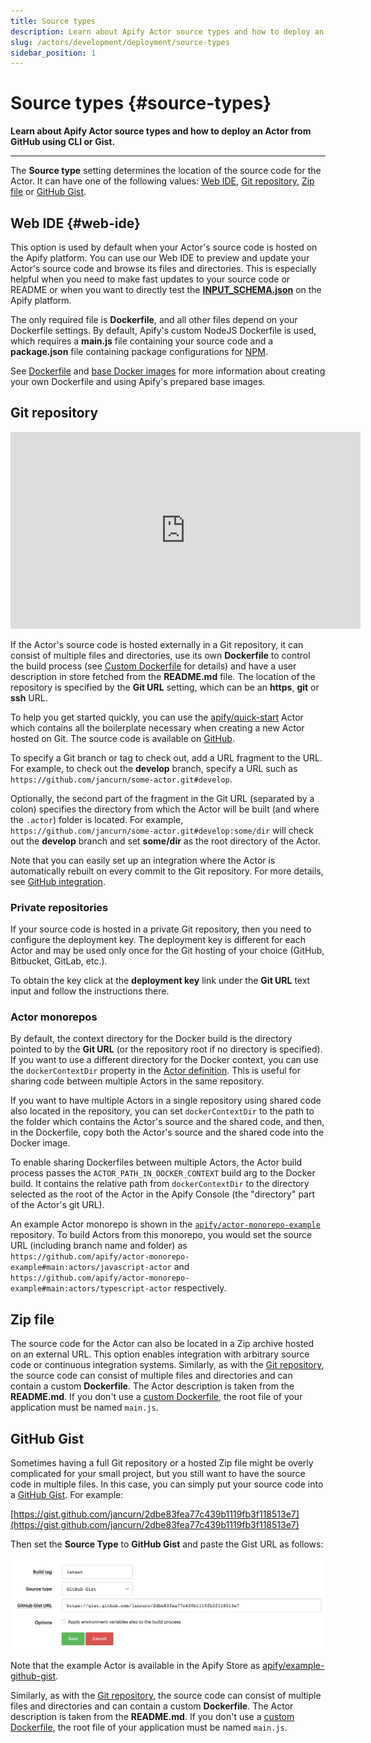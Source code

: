 ```yaml
---
title: Source types
description: Learn about Apify Actor source types and how to deploy an Actor from GitHub using CLI or Gist.
slug: /actors/development/deployment/source-types
sidebar_position: 1
---
```


# Source types {#source-types}

**Learn about Apify Actor source types and how to deploy an Actor from GitHub using CLI or Gist.**

---

The **Source type** setting determines the location of the source code for the Actor. It can have one of the following values: [Web IDE](#web-ide), [Git repository](#git-repository), [Zip file](#zip-file) or [GitHub Gist](#github-gist).

## Web IDE {#web-ide}

This option is used by default when your Actor's source code is hosted on the Apify platform. You can use our Web IDE to preview and update your Actor's source code and browse its files and directories. This is especially helpful when you need to make fast updates to your source code or README or when you want to directly test the [**INPUT_SCHEMA.json**](../actor_definition/input_schema/index.md) on the Apify platform.

The only required file is **Dockerfile**, and all other files depend on your Dockerfile settings. By default, Apify's custom NodeJS Dockerfile is used, which requires a **main.js** file containing your source code and a **package.json** file containing package configurations for [NPM](https://www.npmjs.com/).

See [Dockerfile](../actor_definition/docker.md#custom-dockerfile) and [base Docker images](../actor_definition/docker.md#base-docker-images) for more information about creating your own Dockerfile and using Apify's prepared base images.

## [](#git-repository)Git repository

<iframe width="560" height="315" src="https://www.youtube-nocookie.com/embed/NEzT_p_RE1Q" title="YouTube video player" frameborder="0" allow="accelerometer; autoplay; clipboard-write; encrypted-media; gyroscope; picture-in-picture; web-share" allowfullscreen></iframe>

If the Actor's source code is hosted externally in a Git repository, it can consist of multiple files and directories, use its own **Dockerfile** to control the build process (see [Custom Dockerfile](../actor_definition/docker.md#custom-dockerfile) for details) and have a user description in store fetched from the <strong>README.md</strong> file. The location of the repository is specified by the **Git URL** setting, which can be an **https**, **git** or **ssh** URL.

[//]: # (TODO: It's pretty outdated, we should probably update the Actor too)
To help you get started quickly, you can use the [apify/quick-start](https://apify.com/apify/quick-start) Actor which contains all the boilerplate necessary when creating a new Actor hosted on Git. The source code is available on [GitHub](https://github.com/apify/actor-quick-start).

To specify a Git branch or tag to check out, add a URL fragment to the URL. For example, to check out the **develop** branch, specify a URL such as `https://github.com/jancurn/some-actor.git#develop`.

Optionally, the second part of the fragment in the Git URL (separated by a colon) specifies the directory from which the Actor will be built (and where the `.actor`) folder is located. For example, `https://github.com/jancurn/some-actor.git#develop:some/dir` will check out the **develop** branch and set **some/dir** as the root directory of the Actor.

Note that you can easily set up an integration where the Actor is automatically rebuilt on every commit to the Git repository. For more details, see [GitHub integration](../../../integrations/programming/github.md).

### [](#private-repositories)Private repositories

If your source code is hosted in a private Git repository, then you need to configure the deployment key. The deployment key is different for each Actor and may be used only once for the Git hosting of your choice (GitHub, Bitbucket, GitLab, etc.).

To obtain the key click at the **deployment key** link under the **Git URL** text input and follow the instructions there.

### [](#actor-monorepos)Actor monorepos

By default, the context directory for the Docker build is the directory pointed to by the **Git URL** (or the repository root if no directory is specified). If you want to use a different directory for the Docker context, you can use the `dockerContextDir` property in the [Actor definition](../actor_definition/actor_json.md). This is useful for sharing code between multiple Actors in the same repository.

If you want to have multiple Actors in a single repository using shared code also located in the repository, you can set `dockerContextDir` to the path to the folder which contains the Actor's source and the shared code, and then, in the Dockerfile, copy both the Actor's source and the shared code into the Docker image.

To enable sharing Dockerfiles between multiple Actors, the Actor build process passes the `ACTOR_PATH_IN_DOCKER_CONTEXT` build arg to the Docker build.
It contains the relative path from `dockerContextDir` to the directory selected as the root of the Actor in the Apify Console (the "directory" part of the Actor's git URL).

An example Actor monorepo is shown in the [`apify/actor-monorepo-example`](https://github.com/apify/actor-monorepo-example) repository. To build Actors from this monorepo, you would set the source URL (including branch name and folder) as `https://github.com/apify/actor-monorepo-example#main:actors/javascript-actor` and `https://github.com/apify/actor-monorepo-example#main:actors/typescript-actor` respectively.

## [](#zip-file)Zip file

The source code for the Actor can also be located in a Zip archive hosted on an external URL. This option enables integration with arbitrary source code or continuous integration systems. Similarly, as with the [Git repository](#git-repository), the source code can consist of multiple files and directories and can contain a custom **Dockerfile**. The Actor description is taken from the <strong>README.md</strong>. If you don't use a [custom Dockerfile](../actor_definition/docker.md#custom-dockerfile), the root file of your application must be named `main.js`.

## [](#github-gist)GitHub Gist

Sometimes having a full Git repository or a hosted Zip file might be overly complicated for your small project, but you still want to have the source code in multiple files. In this case, you can simply put your source code into a [GitHub Gist](https://gist.github.com/). For example:

[//]: # (TODO: It's pretty outdated, we should probably update the Actor too)
[https://gist.github.com/jancurn/2dbe83fea77c439b1119fb3f118513e7](https://gist.github.com/jancurn/2dbe83fea77c439b1119fb3f118513e7)

Then set the **Source Type** to **GitHub Gist** and paste the Gist URL as follows:

![GitHub Gist settings](./images/source-types-gist-settings.png)

Note that the example Actor is available in the Apify Store as [apify/example-github-gist](https://apify.com/apify/example-github-gist).

Similarly, as with the [Git repository](#git-repository), the source code can consist of multiple files and directories and can contain a custom **Dockerfile**. The Actor description is taken from the <strong>README.md</strong>. If you don't use a [custom Dockerfile](../actor_definition/docker.md#custom-dockerfile), the root file of your application must be named `main.js`.
